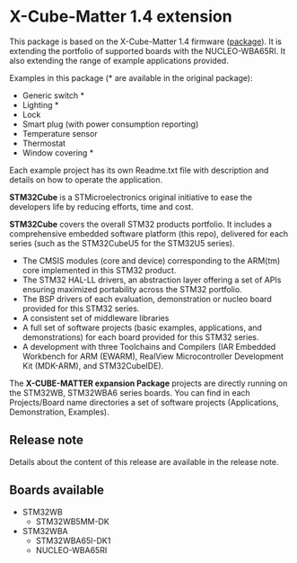 # X-Cube-Matter 1.4 extension

This package is based on the X-Cube-Matter 1.4 firmware ([package](https://www.st.com/en/embedded-software/x-cube-matter.html)).
It is extending the portfolio of supported boards with the NUCLEO-WBA65RI.
It also extending the range of example applications provided.

Examples in this package (* are available in the original package):
  * Generic switch *
  * Lighting *
  * Lock
  * Smart plug (with power consumption reporting)
  * Temperature sensor
  * Thermostat
  * Window covering *

Each example project has its own Readme.txt file with description and details on how to operate the application.

**STM32Cube** is a STMicroelectronics original initiative to ease the developers life by reducing efforts, time and cost.

**STM32Cube** covers the overall STM32 products portfolio. It includes a comprehensive embedded software platform (this repo), delivered for each series (such as the STM32CubeU5 for the STM32U5 series).
   * The CMSIS modules (core and device) corresponding to the ARM(tm) core implemented in this STM32 product.
   * The STM32 HAL-LL drivers, an abstraction layer offering a set of APIs ensuring maximized portability across the STM32 portfolio.
   * The BSP drivers of each evaluation, demonstration or nucleo board provided for this STM32 series.
   * A consistent set of middleware libraries
   * A full set of software projects (basic examples, applications, and demonstrations) for each board provided for this STM32 series.
   * A development with three Toolchains and Compilers (IAR Embedded Workbench for ARM (EWARM), RealView Microcontroller Development Kit (MDK-ARM), and STM32CubeIDE).

The **X-CUBE-MATTER expansion Package** projects are directly running on the STM32WB, STM32WBA6 series boards. You can find in each Projects/Board name directories a set of software projects (Applications, Demonstration, Examples).

## Release note

Details about the content of this release are available in the release note.

## Boards available
  * STM32WB
    * STM32WB5MM-DK
  * STM32WBA
    * STM32WBA65I-DK1
    * NUCLEO-WBA65RI